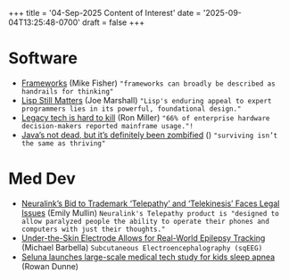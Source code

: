 +++
title = '04-Sep-2025 Content of Interest'
date = '2025-09-04T13:25:48-0700'
draft = false
+++


# Software

-   [Frameworks](https://mikefisher.substack.com/p/frameworks-23e) (Mike Fisher)
    `"frameworks can broadly be described as handrails for thinking"`
-   [Lisp Still Matters](http://funcall.blogspot.com/2025/09/lisp-still-matters.html) (Joe Marshall)
    `"Lisp's enduring appeal to expert programmers lies in its powerful, foundational design."`
-   [Legacy tech is hard to kill](https://fastforward.boldstart.vc/legacy-tech-is-hard-to-kill/) (Ron Miller) `"66% of enterprise hardware decision-makers reported mainframe usage."!`
-   [Java’s not dead, but it’s definitely been zombified](https://dev.to/dev_tips/javas-not-dead-but-its-definitely-been-zombified-2pj) (<devtips/>)
    `"surviving isn’t the same as thriving"`


# Med Dev

-   [Neuralink’s Bid to Trademark ‘Telepathy’ and ‘Telekinesis’ Faces Legal Issues](https://www.wired.com/story/uspto-denies-neuralinks-applications-for-telepathy-telekinesis-marks/) (Emily Mullin)
    `Neuralink's Telepathy product is "designed to allow paralyzed people the ability to operate their phones and computers with just their thoughts."`
-   [Under-the-Skin Electrode Allows for Real-World Epilepsy Tracking](https://www.google.com/url?rct=j&sa=t&url=https://www.mpo-mag.com/breaking-news/under-the-skin-electrode-allows-for-real-world-epilepsy-tracking/&ct=ga&cd=CAIyGjdmYTYyZTUxM2FiM2QxMmY6Y29tOmVuOlVT&usg=AOvVaw3dmGUqpBpZBzrTV0GaYDLR)
    (Michael Barbella) `Subcutaneous Electroencephalography (sqEEG)`
-   [Seluna launches large-scale medical tech study for kids sleep apnea](https://www.google.com/url?rct=j&sa=t&url=https://mugglehead.com/seluna-launches-large-scale-medical-tech-study-for-kids-sleep-apnea/%3Futm_source%3Drss%26utm_medium%3Drss%26utm_campaign%3Dseluna-launches-large-scale-medical-tech-study-for-kids-sleep-apnea&ct=ga&cd=CAIyGjdmYTYyZTUxM2FiM2QxMmY6Y29tOmVuOlVT&usg=AOvVaw3wnfRI-Tx4RYVgrjAdJfzP)
    (Rowan Dunne)

